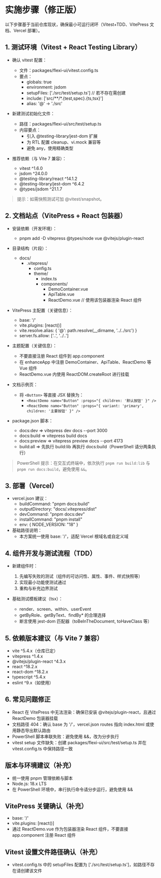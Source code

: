 # 实施步骤（修正版）

以下步骤基于当前仓库现状，确保最小可运行闭环（Vitest+TDD、VitePress 文档、Vercel 部署）。

## 1. 测试环境（Vitest + React Testing Library）

- 确认 vitest 配置：
  - 文件：packages/flexi-ui/vitest.config.ts
  - 要点：
    - globals: true
    - environment: jsdom
    - setupFiles: ['./src/test/setup.ts'] // 若不存在需创建
    - include: ['src/**/*.{test,spec}.{ts,tsx}']
    - alias: '@' -> './src'

- 新建测试初始化文件：
  - 路径：packages/flexi-ui/src/test/setup.ts
  - 内容要点：
    - 引入 @testing-library/jest-dom 扩展
    - 为 RTL 配置 cleanup、vi.mock 兼容等
    - 避免 any，使用精确类型

- 推荐依赖（与 Vite 7 兼容）：
  - vitest ^1.6.0
  - jsdom ^24.0.0
  - @testing-library/react ^14.1.2
  - @testing-library/jest-dom ^6.4.2
  - @types/jsdom ^21.1.7

> 提示：如需快照测试可加 @vitest/snapshot。

## 2. 文档站点（VitePress + React 包装器）

- 安装依赖（开发环境）：
  - pnpm add -D vitepress @types/node vue @vitejs/plugin-react

- 目录结构（片段）：
  - docs/
    - .vitepress/
      - config.ts
      - theme/
        - index.ts
        - components/
          - DemoContainer.vue
          - ApiTable.vue
          - ReactDemo.vue // 使用该包装器渲染 React 组件

- VitePress 主配置（关键信息）：
  - base: '/'
  - vite.plugins: [react()]
  - vite.resolve.alias: { '@': path.resolve(\_\_dirname, '../../src') }
  - server.fs.allow: ['..', '../..']

- 主题配置（关键信息）：
  - 不要直接注册 React 组件到 app.component
  - 在 enhanceApp 中注册 DemoContainer、ApiTable、ReactDemo 等 Vue 组件
  - ReactDemo.vue 内使用 ReactDOM.createRoot 进行挂载

- 文档示例页：
  - 将 `<Button>` 等直接 JSX 替换为：
    - `<ReactDemo name="Button" :props="{ children: '默认按钮' }" />`
    - `<ReactDemo name="Button" :props="{ variant: 'primary', children: '主要按钮' }" />`

- package.json 脚本：
  - docs:dev => vitepress dev docs --port 3000
  - docs:build => vitepress build docs
  - docs:preview => vitepress preview docs --port 4173
  - build:all => 先执行 build:lib 再执行 docs:build（PowerShell 请分两条执行）

> PowerShell 提示：在交互式终端中，依次执行 `pnpm run build:lib` 与 `pnpm run docs:build`，避免使用 `&&`。

## 3. 部署（Vercel）

- vercel.json 建议：
  - buildCommand: "pnpm docs:build"
  - outputDirectory: "docs/.vitepress/dist"
  - devCommand: "pnpm docs:dev"
  - installCommand: "pnpm install"
  - env: { NODE_VERSION: "18" }
- 基础路径说明：
  - 本方案统一使用 base: '/'，适配 Vercel 根域名或自定义域

## 4. 组件开发与测试流程（TDD）

- 新建组件时：
  1. 先编写失败的测试（组件的可访问性、属性、事件、样式快照等）
  2. 实现最小功能使测试通过
  3. 重构与补充边界测试

- 基础测试模板建议（tsx）：
  - render、screen、within、userEvent
  - getByRole、getByText、findBy\* 的合理选择
  - 断言使用 jest-dom 匹配器（toBeInTheDocument, toHaveClass 等）

## 5. 依赖版本建议（与 Vite 7 兼容）

- vite ^5.4.x（仓库已定）
- vitepress ^1.4.x
- @vitejs/plugin-react ^4.3.x
- react ^18.2.x
- react-dom ^18.2.x
- typescript ^5.4.x
- eslint ^9.x（如使用）

## 6. 常见问题修正

- React 在 VitePress 中无法渲染：确保已安装 @vitejs/plugin-react，且通过 ReactDemo 包装器挂载
- 文档路径 404：确认 base 为 '/'，vercel.json routes 指向 index.html 或使用静态导出默认路由
- PowerShell 脚本串联失败：避免使用 &&，改为分步执行
- vitest setup 文件缺失：创建 packages/flexi-ui/src/test/setup.ts 并在 vitest.config.ts 中保持路径一致

## 版本与环境建议（补充）

- 统一使用 pnpm 管理依赖与脚本
- Node.js: 18.x LTS
- 在 PowerShell 环境中，串行执行命令请分步运行，避免使用 &&

## VitePress 关键确认（补充）

- base: '/'
- vite.plugins: [react()]
- 通过 ReactDemo.vue 作为包装器渲染 React 组件，不要直接 app.component 注册 React 组件

## Vitest 设置文件路径确认（补充）

- vitest.config.ts 中的 setupFiles 配置为 ['./src/test/setup.ts']，如路径不存在请创建该文件
